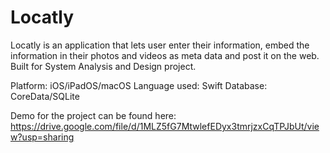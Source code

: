 # Locatly

Locatly is an application that lets user enter their information, embed the information in their photos and videos as meta data and post it on the web.
Built for System Analysis and Design project.

Platform: iOS/iPadOS/macOS
Language used: Swift
Database: CoreData/SQLite

Demo for the project can be found here: https://drive.google.com/file/d/1MLZ5fG7MtwlefEDyx3tmrjzxCqTPJbUt/view?usp=sharing
